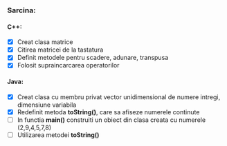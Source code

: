 ### Sarcina:
#### C++:
 - [x] Creat clasa matrice
 - [x] Citirea matricei de la tastatura
 - [x] Definit metodele pentru scadere, adunare, transpusa
 - [x] Folosit supraincarcarea operatorilor

#### Java:
 - [x] Creat clasa cu membru privat vector unidimensional de numere intregi, dimensiune variabila
 - [x] Redefinit metoda **toString()**, care sa afiseze numerele continute
 - [ ] In functia **main()** construiti un obiect din clasa creata cu numerele (2,9,4,5,7,8)
 - [ ] Utilizarea metodei **toString()**

